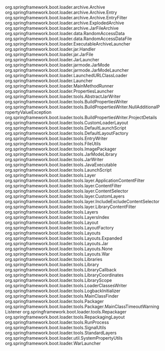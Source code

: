 org.springframework.boot.loader.archive.Archive
org.springframework.boot.loader.archive.Archive.Entry
org.springframework.boot.loader.archive.Archive.EntryFilter
org.springframework.boot.loader.archive.ExplodedArchive
org.springframework.boot.loader.archive.JarFileArchive
org.springframework.boot.loader.data.RandomAccessData
org.springframework.boot.loader.data.RandomAccessDataFile
org.springframework.boot.loader.ExecutableArchiveLauncher
org.springframework.boot.loader.jar.Handler
org.springframework.boot.loader.jar.JarFile
org.springframework.boot.loader.JarLauncher
org.springframework.boot.loader.jarmode.JarMode
org.springframework.boot.loader.jarmode.JarModeLauncher
org.springframework.boot.loader.LaunchedURLClassLoader
org.springframework.boot.loader.Launcher
org.springframework.boot.loader.MainMethodRunner
org.springframework.boot.loader.PropertiesLauncher
org.springframework.boot.loader.tools.AbstractJarWriter
org.springframework.boot.loader.tools.BuildPropertiesWriter
org.springframework.boot.loader.tools.BuildPropertiesWriter.NullAdditionalPropertyValueException
org.springframework.boot.loader.tools.BuildPropertiesWriter.ProjectDetails
org.springframework.boot.loader.tools.CustomLoaderLayout
org.springframework.boot.loader.tools.DefaultLaunchScript
org.springframework.boot.loader.tools.DefaultLayoutFactory
org.springframework.boot.loader.tools.EntryWriter
org.springframework.boot.loader.tools.FileUtils
org.springframework.boot.loader.tools.ImagePackager
org.springframework.boot.loader.tools.JarModeLibrary
org.springframework.boot.loader.tools.JarWriter
org.springframework.boot.loader.tools.JavaExecutable
org.springframework.boot.loader.tools.LaunchScript
org.springframework.boot.loader.tools.Layer
org.springframework.boot.loader.tools.layer.ApplicationContentFilter
org.springframework.boot.loader.tools.layer.ContentFilter
org.springframework.boot.loader.tools.layer.ContentSelector
org.springframework.boot.loader.tools.layer.CustomLayers
org.springframework.boot.loader.tools.layer.IncludeExcludeContentSelector
org.springframework.boot.loader.tools.layer.LibraryContentFilter
org.springframework.boot.loader.tools.Layers
org.springframework.boot.loader.tools.LayersIndex
org.springframework.boot.loader.tools.Layout
org.springframework.boot.loader.tools.LayoutFactory
org.springframework.boot.loader.tools.Layouts
org.springframework.boot.loader.tools.Layouts.Expanded
org.springframework.boot.loader.tools.Layouts.Jar
org.springframework.boot.loader.tools.Layouts.None
org.springframework.boot.loader.tools.Layouts.War
org.springframework.boot.loader.tools.Libraries
org.springframework.boot.loader.tools.Library
org.springframework.boot.loader.tools.LibraryCallback
org.springframework.boot.loader.tools.LibraryCoordinates
org.springframework.boot.loader.tools.LibraryScope
org.springframework.boot.loader.tools.LoaderClassesWriter
org.springframework.boot.loader.tools.LogbackInitializer
org.springframework.boot.loader.tools.MainClassFinder
org.springframework.boot.loader.tools.Packager
org.springframework.boot.loader.tools.Packager.MainClassTimeoutWarningListener
org.springframework.boot.loader.tools.Repackager
org.springframework.boot.loader.tools.RepackagingLayout
org.springframework.boot.loader.tools.RunProcess
org.springframework.boot.loader.tools.SignalUtils
org.springframework.boot.loader.tools.StandardLayers
org.springframework.boot.loader.util.SystemPropertyUtils
org.springframework.boot.loader.WarLauncher